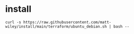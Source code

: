 # install

```shell
curl -s https://raw.githubusercontent.com/matt-wiley/install/main/terraform/ubuntu_debian.sh | bash --
```